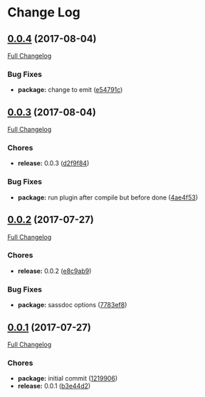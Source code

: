 # Change Log

<a name="0.0.4"></a>
## [0.0.4](https://github.com/design4pro/sassdoc-webpack-plugin/tree/v0.0.4) (2017-08-04)

[Full Changelog](https://github.com/design4pro/sassdoc-webpack-plugin/compare/v0.0.3...v0.0.4)


### Bug Fixes

* **package:** change to emit ([e54791c](https://github.com/design4pro/sassdoc-webpack-plugin/commit/e54791c))<br>


<a name="0.0.3"></a>
## [0.0.3](https://github.com/design4pro/sassdoc-webpack-plugin/tree/v0.0.3) (2017-08-04)

[Full Changelog](https://github.com/design4pro/sassdoc-webpack-plugin/compare/v0.0.2...v0.0.3)


### Chores

* **release:** 0.0.3 ([d2f9f84](https://github.com/design4pro/sassdoc-webpack-plugin/commit/d2f9f84))<br>


### Bug Fixes

* **package:** run plugin after compile but before done ([4ae4f53](https://github.com/design4pro/sassdoc-webpack-plugin/commit/4ae4f53))<br>


<a name="0.0.2"></a>
## [0.0.2](https://github.com/design4pro/sassdoc-webpack-plugin/tree/v0.0.2) (2017-07-27)

[Full Changelog](https://github.com/design4pro/sassdoc-webpack-plugin/compare/v0.0.1...v0.0.2)


### Chores

* **release:** 0.0.2 ([e8c9ab9](https://github.com/design4pro/sassdoc-webpack-plugin/commit/e8c9ab9))<br>


### Bug Fixes

* **package:** sassdoc options ([7783ef8](https://github.com/design4pro/sassdoc-webpack-plugin/commit/7783ef8))<br>


<a name="0.0.1"></a>
## [0.0.1](https://github.com/design4pro/sassdoc-webpack-plugin/tree/v0.0.1) (2017-07-27)

[Full Changelog](https://github.com/design4pro/sassdoc-webpack-plugin/compare/1219906...v0.0.1)


### Chores

* **package:** initial commit ([1219906](https://github.com/design4pro/sassdoc-webpack-plugin/commit/1219906))<br>
* **release:** 0.0.1 ([b3e44d2](https://github.com/design4pro/sassdoc-webpack-plugin/commit/b3e44d2))<br>

